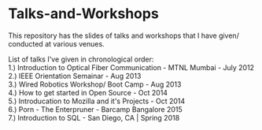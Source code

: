 # Talks-and-Workshops
This repository has the slides of talks and workshops that I have given/ conducted at various venues.

List of talks I've given in chronological order: </br>
1.) Introduction to Optical Fiber Communication - MTNL Mumbai - July 2012 </br>
2.) IEEE Orientation Semainar - Aug 2013 </br>
3.) Wired Robotics Workshop/ Boot Camp - Aug 2013 </br>
4.) How to get started in Open Source - Oct 2014 </br>
5.) Introducation to Mozilla and it's Projects - Oct 2014 </br>
6.) Porn - The Enterpruner - Barcamp Bangalore 2015 </br>
7.) Introduction to SQL - San Diego, CA | Spring 2018
